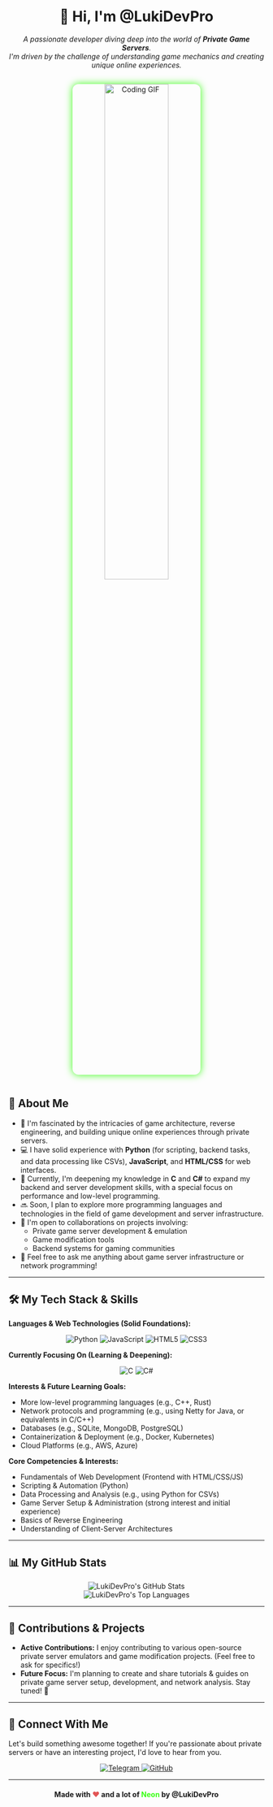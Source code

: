 <div align="center">
  <h1>👋 Hi, I'm @LukiDevPro</h1>
  <p>
    <em>A passionate developer diving deep into the world of <strong>Private Game Servers</strong>.<br />
    I'm driven by the challenge of understanding game mechanics and creating unique online experiences.</em>
  </p>
  <img src="https://i.postimg.cc/Qth8x817/image-1.gif" alt="Coding GIF" style="width: 50%; max-width: 400px; border-radius: 12px; box-shadow: 0 0 15px #39ff14; margin-top: 15px; margin-bottom: 15px;" />
</div>

## 🚀 About Me

*   👀 I'm fascinated by the intricacies of game architecture, reverse engineering, and building unique online experiences through private servers.
*   💻 I have solid experience with **Python** (for scripting, backend tasks, and data processing like CSVs), **JavaScript**, and **HTML/CSS** for web interfaces.
*   🌱 Currently, I'm deepening my knowledge in **C** and **C#** to expand my backend and server development skills, with a special focus on performance and low-level programming.
*   🔜 Soon, I plan to explore more programming languages and technologies in the field of game development and server infrastructure.
*   💞️ I'm open to collaborations on projects involving:
    *   Private game server development & emulation
    *   Game modification tools
    *   Backend systems for gaming communities
*   💬 Feel free to ask me anything about game server infrastructure or network programming!

---

## 🛠️ My Tech Stack & Skills

**Languages & Web Technologies (Solid Foundations):**
<p align="center">
  <img src="https://img.shields.io/badge/Python-3776AB?style=for-the-badge&logo=python&logoColor=white" alt="Python"/>
  <img src="https://img.shields.io/badge/JavaScript-F7DF1E?style=for-the-badge&logo=javascript&logoColor=black" alt="JavaScript"/>
  <img src="https://img.shields.io/badge/HTML5-E34F26?style=for-the-badge&logo=html5&logoColor=white" alt="HTML5"/>
  <img src="https://img.shields.io/badge/CSS3-1572B6?style=for-the-badge&logo=css3&logoColor=white" alt="CSS3"/>
</p>

**Currently Focusing On (Learning & Deepening):**
<p align="center">
  <img src="https://img.shields.io/badge/C-A8B9CC?style=for-the-badge&logo=c&logoColor=black" alt="C"/>
  <img src="https://img.shields.io/badge/C%23-239120?style=for-the-badge&logo=c-sharp&logoColor=white" alt="C#"/>
</p>

**Interests & Future Learning Goals:**
*   More low-level programming languages (e.g., C++, Rust)
*   Network protocols and programming (e.g., using Netty for Java, or equivalents in C/C++)
*   Databases (e.g., SQLite, MongoDB, PostgreSQL)
*   Containerization & Deployment (e.g., Docker, Kubernetes)
*   Cloud Platforms (e.g., AWS, Azure)

**Core Competencies & Interests:**
*   Fundamentals of Web Development (Frontend with HTML/CSS/JS)
*   Scripting & Automation (Python)
*   Data Processing and Analysis (e.g., using Python for CSVs)
*   Game Server Setup & Administration (strong interest and initial experience)
*   Basics of Reverse Engineering
*   Understanding of Client-Server Architectures

---

## 📊 My GitHub Stats

<p align="center">
  <img src="https://github-readme-stats.vercel.app/api?username=LukiDevPro&show_icons=true&theme=radical&hide_border=true&rank_icon=github" alt="LukiDevPro's GitHub Stats"/>
  <br/>
  <img src="https://github-readme-stats.vercel.app/api/top-langs/?username=LukiDevPro&layout=compact&langs_count=10&theme=radical&hide_border=true" alt="LukiDevPro's Top Languages"/>
</p>

---

## 🌟 Contributions & Projects

*   **Active Contributions:** I enjoy contributing to various open-source private server emulators and game modification projects. (Feel free to ask for specifics!)
*   **Future Focus:** I'm planning to create and share tutorials & guides on private game server setup, development, and network analysis. Stay tuned! 🚀

---

## 🔗 Connect With Me

Let's build something awesome together! If you're passionate about private servers or have an interesting project, I'd love to hear from you.

<p align="center">
  <a href="https://web.telegram.org/k/#@LukiDevPro" target="_blank">
    <img src="https://img.shields.io/badge/Telegram-%40LukiDevPro-2CA5E0?style=for-the-badge&logo=telegram&logoColor=white" alt="Telegram"/>
  </a>
  <a href="https://github.com/LukiDevPro" target="_blank">
    <img src="https://img.shields.io/badge/GitHub-LukiDevPro-181717?style=for-the-badge&logo=github&logoColor=white" alt="GitHub"/>
  </a>
</p>

---

<div align="center" style="margin-top: 20px;">
  <p style="font-weight: bold;">
    Made with <span style="color: #e25555;">♥</span> and a lot of <span style="color: #39ff14;">Neon</span> by @LukiDevPro
  </p>
</div>
